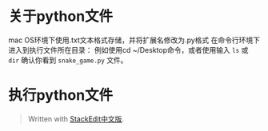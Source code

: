 
# 关于python文件
mac OS环境下使用.txt文本格式存储，并将扩展名修改为.py格式
在命令行环境下进入到执行文件所在目录：
例如使用cd ~/Desktop命令，或者使用输入 `ls` 或 `dir` 确认你看到 `snake_game.py` 文件。

# 执行python文件

> Written with [StackEdit中文版](https://stackedit.cn/).
<!--stackedit_data:
eyJoaXN0b3J5IjpbMTU1MzAxNjU4Nl19
-->